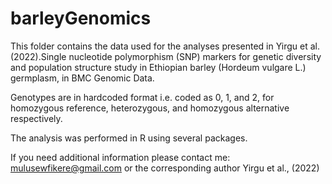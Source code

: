 # barleyGenomics

This folder contains the data used for the analyses presented in Yirgu et al. (2022).Single nucleotide polymorphism (SNP) markers for genetic diversity and population structure study in Ethiopian barley (Hordeum vulgare L.) germplasm, in BMC Genomic Data.

Genotypes are in hardcoded format i.e. coded as 0, 1, and 2, for homozygous reference, heterozygous, and homozygous alternative respectively.

The analysis was performed in R using several packages.

If you need additional information please contact me: mulusewfikere@gmail.com or the corresponding author Yirgu et al., (2022)
